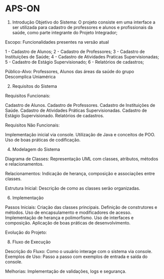 # APS-ON

1. Introdução
Objetivo do Sistema: O projeto consiste em uma interface a ser utilizada para cadastro de professores e alunos e profissionais da saúde, como parte integrante do Projeto Integrador;

Escopo:
Funcionalidades presentes na versão atual

1 - Cadastro de Alunos;
2 - Cadastro de Professores;
3 - Cadastro de Instituições de Saúde;
4 - Cadastro de Atividades Praticas Supervisionadas;
5 - Cadastro de Estágio Supervisionado;
6 - Relatórios de cadastros;

Público-Alvo: Professores, Alunos das áreas da saúde do grupo Descomplica Uniamérica

2. Requisitos do Sistema
   
Requisitos Funcionais:

Cadastro de Alunos.
Cadastro de Professores.
Cadastro de Instituições de Saúde.
Cadastro de Atividades Práticas Supervisionadas.
Cadastro de Estágio Supervisionado.
Relatórios de cadastros.

Requisitos Não Funcionais:

Implementação inicial via console.
Utilização de Java e conceitos de POO.
Uso de boas práticas de codificação.

4. Modelagem do Sistema
   
Diagrama de Classes: Representação UML com classes, atributos, métodos e relacionamentos.

Relacionamentos: Indicação de herança, composição e associações entre classes.

Estrutura Inicial: Descrição de como as classes serão organizadas.

6. Implementação

Passos Iniciais:
Criação das classes principais.
Definição de construtores e métodos.
Uso de encapsulamento e modificadores de acesso.
Implementação de herança e polimorfismo.
Uso de interfaces e composição.
Aplicação de boas práticas de desenvolvimento.

Evolução do Projeto:

8. Fluxo de Execução

Descrição do Fluxo: Como o usuário interage com o sistema via console.
Exemplos de Uso: Passo a passo com exemplos de entrada e saída do console.

Melhorias: Implementação de validações, logs e segurança.

